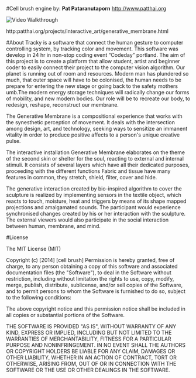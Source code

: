 #Cell brush engine
by: **Pat Pataranutaporn**
http://www.patthai.org


<img src='http://patthai.org/images/interactive_art/grid/cellbrush.gif' title='Video Walkthrough' width='' alt='Video Walkthrough' />



http:patthai.org/projects/interactive_art/generative_membrane.html


#About
Tracky is a software that connect the human gesture to computer controlling system, by tracking color and movement. This software was develop in 24 hr in non-stop coding event “Codeday” portland. The aim of this project is to create a platform that allow student, artist and beginner coder to easily connect their project to the computer vision algorithm.
   Our planet is running out of room and resources. Modern man has plundered so much, that outer space will have to be colonised, the human needs to be prepare for entering the new stage or going back to the safety mothers umb.The modern energy storage techniques will radically change our forms of mobility, and new modern bodies. Our role will be to recreate our body, to redesign, reshape, reconstruct our membrane. 

   The Generative Membrane is a compositional experience that works with the synesthetic perception of movement. It deals with the intersection among design, art, and technology, seeking ways to sensitize an immanent vitality in order to produce positive affects to a person's unique creative pulse.

   The interactive installation Generative Membrane elaborates on the theme of the second skin or shelter for the soul, reacting to external and internal stimuli. It consists of several layers which have all their dedicated purposes, proceeding with the different functions Fabric and tissue have many features in common, they stretch, shield, filter, cover and hide.

   The generative interaction created by bio-inspired algorithm to cover the sculpture is realized by implementing sensors in the textile object, which reacts to touch, moisture, heat and triggers by means of its shape mapped projections and amalgamated sounds. The participant would experience synchronised changes created by his or her interaction with the sculpture. The external viewers would also participate in the social interaction between human, membrane, and mind.


#License

The MIT License (MIT)

Copyright (c) [2014] [cell brush]
Permission is hereby granted, free of charge, to any person obtaining a copy
of this software and associated documentation files (the "Software"), to deal
in the Software without restriction, including without limitation the rights
to use, copy, modify, merge, publish, distribute, sublicense, and/or sell
copies of the Software, and to permit persons to whom the Software is
furnished to do so, subject to the following conditions:

The above copyright notice and this permission notice shall be included in all
copies or substantial portions of the Software.

THE SOFTWARE IS PROVIDED "AS IS", WITHOUT WARRANTY OF ANY KIND, EXPRESS OR
IMPLIED, INCLUDING BUT NOT LIMITED TO THE WARRANTIES OF MERCHANTABILITY,
FITNESS FOR A PARTICULAR PURPOSE AND NONINFRINGEMENT. IN NO EVENT SHALL THE
AUTHORS OR COPYRIGHT HOLDERS BE LIABLE FOR ANY CLAIM, DAMAGES OR OTHER
LIABILITY, WHETHER IN AN ACTION OF CONTRACT, TORT OR OTHERWISE, ARISING FROM,
OUT OF OR IN CONNECTION WITH THE SOFTWARE OR THE USE OR OTHER DEALINGS IN THE
SOFTWARE.
